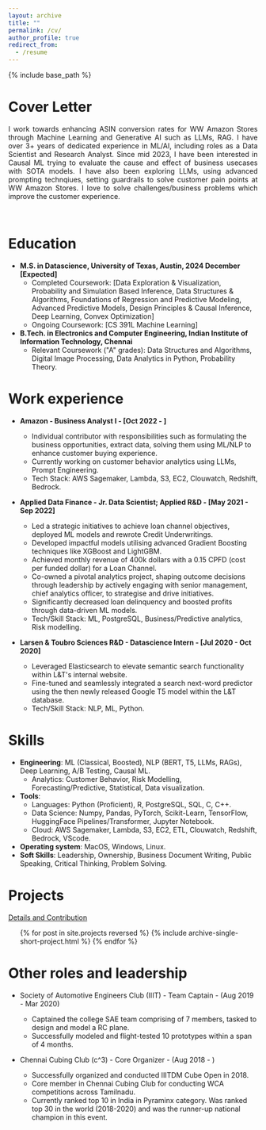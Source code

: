 ```yaml
---
layout: archive
title: ""
permalink: /cv/
author_profile: true
redirect_from:
  - /resume
---
```


{% include base_path %}

Cover Letter
======
<p align="justify"> 
I work towards enhancing ASIN conversion rates for WW Amazon Stores through Machine Learning and Generative AI such as LLMs, RAG. I have over 3+ years of dedicated experience in ML/AI, including roles as a Data Scientist and Research Analyst. Since mid 2023, I have been interested in Causal ML trying to evaluate the cause and effect of business usecases with SOTA models. I have also been exploring LLMs, using advanced prompting technqiues, setting guardrails to solve customer pain points at WW Amazon Stores. I love to solve challenges/business problems which improve the customer experience. </p>

<br />

Education
======
* **M.S. in Datascience, University of Texas, Austin, 2024 December [Expected]**
  *  Completed Coursework: [Data Exploration & Visualization, Probability and Simulation Based Inference, Data Structures & Algorithms, Foundations of Regression and Predictive Modeling, Advanced Predictive Models, Design Principles & Causal Inference, Deep Learning, Convex Optimization]
  *  Ongoing Coursework: [CS 391L Machine Learning]
* **B.Tech. in Electronics and Computer Engineering, Indian Institute of Information Technology, Chennai**
  * Relevant Coursework ("A" grades): Data Structures and Algorithms, Digital Image Processing, Data Analytics in Python, Probability Theory.

Work experience
======
* **Amazon - Business Analyst I - [Oct 2022 - ]**
  * Individual contributor with responsibilities such as formulating the business opportunities, extract data, solving them using ML/NLP to enhance customer buying experience.
  * Currently working on customer behavior analytics using LLMs, Prompt Engineering.
  * Tech Stack: AWS Sagemaker, Lambda, S3, EC2, Clouwatch, Redshift, Bedrock.


* **Applied Data Finance - Jr. Data Scientist; Applied R&D - [May 2021 - Sep 2022]**
  * Led a strategic initiatives to achieve loan channel objectives, deployed ML models and rewrote Credit Underwritings.
  * Developed impactful models utilising advanced Gradient Boosting techniques like XGBoost and LightGBM.
  * Achieved monthly revenue of 400k dollars with a 0.15 CPFD (cost per funded dollar) for a Loan Channel.
  * Co-owned a pivotal analytics project, shaping outcome decisions through leadership by actively engaging with senior management, chief analytics officer, to strategise and drive initiatives.
  * Significantly decreased loan delinquency and boosted profits through data-driven ML models.
  * Tech/Skill Stack: ML, PostgreSQL, Business/Predictive analytics, Risk modelling.


* **Larsen & Toubro Sciences R&D - Datascience Intern - [Jul 2020 - Oct 2020]**
  * Leveraged Elasticsearch to elevate semantic search functionality within L&T's internal website.
  * Fine-tuned and seamlessly integrated a search next-word predictor using the then newly released Google T5 model within the L&T database.
  * Tech/Skill Stack: NLP, ML, Python.


Skills
======
* **Engineering**: ML (Classical, Boosted), NLP (BERT, T5, LLMs, RAGs), Deep Learning, A/B Testing, Causal ML.
  * Analytics: Customer Behavior, Risk Modelling, Forecasting/Predictive, Statistical, Data visualization.
* **Tools**:  
  * Languages: Python (Proficient), R, PostgreSQL, SQL, C, C++.
  * Data Science: Numpy, Pandas, PyTorch, Scikit-Learn, TensorFlow, HuggingFace Pipelines/Transformer, Jupyter Notebook.
  * Cloud: AWS Sagemaker, Lambda, S3, EC2, ETL, Clouwatch, Redshift, Bedrock, VScode.
* **Operating system**: MacOS, Windows, Linux.
* **Soft Skills**: Leadership, Ownership, Business Document Writing, Public Speaking, Critical Thinking, Problem Solving.


Projects
======
<i class="fas fa-link" aria-hidden="true"></i>  <a href="https://emmanuelrajapandian.github.io/projects/">Details and Contribution</a>
<ul>{% for post in site.projects reversed %}
  {% include archive-single-short-project.html %}
{% endfor %}</ul>

  
Other roles and leadership
======
* Society of Automotive Engineers Club (IIIT) - Team Captain - (Aug 2019 - Mar 2020)
  * Captained the college SAE team comprising of 7 members, tasked to design and model a RC plane.
  * Successfully modeled and flight-tested 10 prototypes within a span of 4 months.

* Chennai Cubing Club (c^3) - Core Organizer - (Aug 2018 - )
  * Successfully organized and conducted IIITDM Cube Open in 2018.
  * Core member in Chennai Cubing Club for conducting WCA competitions across Tamilnadu.
  * Currently ranked top 10 in India in Pyraminx category. Was ranked top 30 in the world (2018-2020) and was the runner-up national champion in this event.

